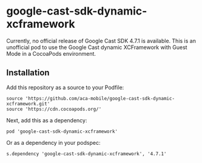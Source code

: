 # google-cast-sdk-dynamic-xcframework

Currently, no official release of Google Cast SDK 4.7.1 is available. This is an unofficial pod to use the Google Cast dynamic XCFramework with Guest Mode in a CocoaPods environment.

## Installation

Add this repository as a source to your Podfile:

```
source 'https://github.com/aca-mobile/google-cast-sdk-dynamic-xcframework.git'
source 'https://cdn.cocoapods.org/'
```

Next, add this as a dependency:

```
pod 'google-cast-sdk-dynamic-xcframework'
```

Or as a dependency in your podspec:

```
s.dependency 'google-cast-sdk-dynamic-xcframework', '4.7.1'
```
